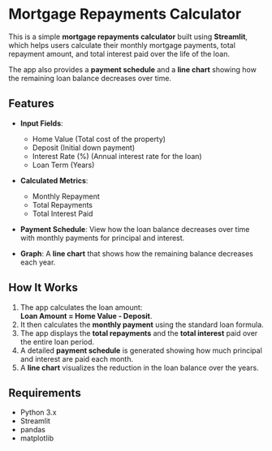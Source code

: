 # Mortgage Repayments Calculator

This is a simple **mortgage repayments calculator** built using **Streamlit**, which helps users calculate their monthly mortgage payments, total repayment amount, and total interest paid over the life of the loan.

The app also provides a **payment schedule** and a **line chart** showing how the remaining loan balance decreases over time.

## Features

- **Input Fields**:
  - Home Value (Total cost of the property)
  - Deposit (Initial down payment)
  - Interest Rate (%) (Annual interest rate for the loan)
  - Loan Term (Years)

- **Calculated Metrics**:
  - Monthly Repayment
  - Total Repayments
  - Total Interest Paid

- **Payment Schedule**: View how the loan balance decreases over time with monthly payments for principal and interest.

- **Graph**: A **line chart** that shows how the remaining balance decreases each year.

## How It Works

1. The app calculates the loan amount:  
   **Loan Amount = Home Value - Deposit**.
2. It then calculates the **monthly payment** using the standard loan formula.
3. The app displays the **total repayments** and the **total interest** paid over the entire loan period.
4. A detailed **payment schedule** is generated showing how much principal and interest are paid each month.
5. A **line chart** visualizes the reduction in the loan balance over the years.

## Requirements

- Python 3.x
- Streamlit
- pandas
- matplotlib

